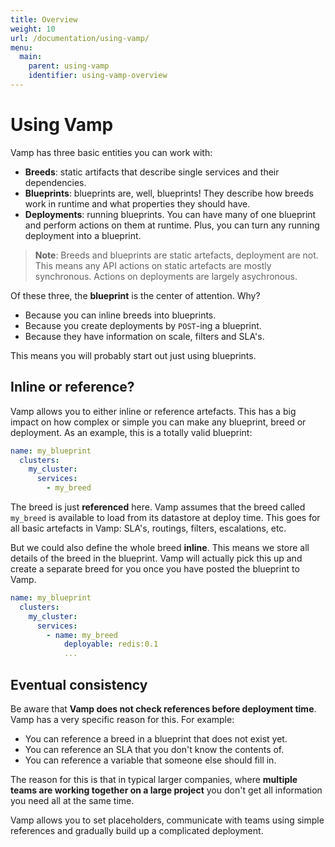 ```yaml
---
title: Overview
weight: 10
url: /documentation/using-vamp/
menu:
  main:
    parent: using-vamp
    identifier: using-vamp-overview
---
```


# Using Vamp

Vamp has three basic entities you can work with:

-   **Breeds**: static artifacts that describe single services and their dependencies.  
-   **Blueprints**: blueprints are, well, blueprints! They describe how breeds work in runtime and what properties they should have.  
-   **Deployments**: running blueprints. You can have many of one blueprint and perform actions on them at runtime. Plus, you can turn any running deployment into a blueprint.  


> **Note**: Breeds and blueprints are static artefacts, deployment are not. This means any API actions on static artefacts are mostly synchronous. Actions on deployments are largely asychronous.

Of these three, the **blueprint** is the center of attention. Why?
 
-   Because you can inline breeds into blueprints.
-   Because you create deployments by `POST`-ing a blueprint.
-   Because they have information on scale, filters and SLA's.

This means you will probably start out just using blueprints.

## Inline or reference?

Vamp allows you to either inline or reference artefacts. This has a big impact on how complex or simple you can make any blueprint, breed or deployment. As an example, this is a totally valid blueprint:

```yaml
name: my_blueprint
  clusters:
    my_cluster:
      services:
        - my_breed
```

The breed is just **referenced** here. Vamp assumes that the breed called `my_breed` is available to load from its datastore at deploy time. This goes for all basic artefacts in Vamp: SLA's, routings, filters, escalations, etc.

But we could also define the whole breed **inline**. This means we store all details of the breed in the blueprint. Vamp will actually pick this up and create a separate breed for you once you have posted the blueprint to Vamp.

```yaml
name: my_blueprint
  clusters:
    my_cluster:
      services:
        - name: my_breed
            deployable: redis:0.1
            ...
```

## Eventual consistency

Be aware that **Vamp does not check references before deployment time**. Vamp has a very specific reason for this. For example:

- You can reference a breed in a blueprint that does not exist yet. 
- You can reference an SLA that you don't know the contents of.
- You can reference a variable that someone else should fill in.

The reason for this is that in typical larger companies, where **multiple teams are working together on a large project** you don't get all information you need all at the same time.

Vamp allows you to set placeholders, communicate with teams using simple references and gradually build up a complicated deployment.



